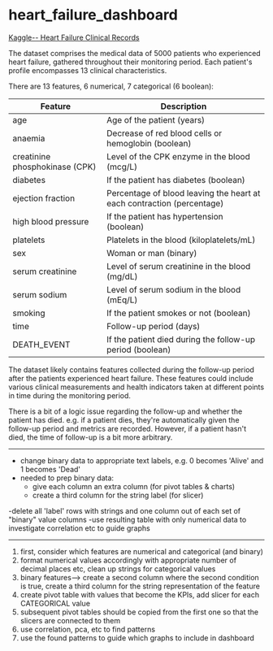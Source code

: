 # heart_failure_dashboard
 
[Kaggle-- Heart Failure Clinical Records](https://www.kaggle.com/datasets/aadarshvelu/heart-failure-prediction-clinical-records)

The dataset comprises the medical data of 5000 patients who experienced heart failure, gathered throughout their monitoring period. Each patient's profile encompasses 13 clinical characteristics.

There are 13 features, 6 numerical, 7 categorical (6 boolean):

| Feature               | Description                                                    |
|-----------------------|----------------------------------------------------------------|
| age                   | Age of the patient (years)                                     |
| anaemia               | Decrease of red blood cells or hemoglobin (boolean)            |
| creatinine phosphokinase (CPK) | Level of the CPK enzyme in the blood (mcg/L)           |
| diabetes              | If the patient has diabetes (boolean)                          |
| ejection fraction     | Percentage of blood leaving the heart at each contraction (percentage) |
| high blood pressure   | If the patient has hypertension (boolean)                     |
| platelets             | Platelets in the blood (kiloplatelets/mL)                      |
| sex                   | Woman or man (binary)                                          |
| serum creatinine      | Level of serum creatinine in the blood (mg/dL)                 |
| serum sodium          | Level of serum sodium in the blood (mEq/L)                     |
| smoking               | If the patient smokes or not (boolean)                         |
| time                  | Follow-up period (days)                                        |
| DEATH_EVENT           | If the patient died during the follow-up period (boolean)      |




The dataset likely contains features collected during the follow-up period after the patients experienced heart failure. These features could include various clinical measurements and health indicators taken at different points in time during the monitoring period.

There is a bit of a logic issue regarding the follow-up and whether the patient has died. e.g. if a patient dies, they're automatically given the follow-up period and metrics are recorded. However, if a patient hasn't died, the time of follow-up is a bit more arbitrary. 

-------------------

- change binary data to appropriate text labels, e.g. 0 becomes 'Alive' and 1 becomes 'Dead'
- needed to prep binary data:
    - give each column an extra column (for pivot tables & charts)
    - create a third column for the string label (for slicer)

-delete all 'label' rows with strings and one column out of each set of "binary" value columns 
-use resulting table with only numerical data to investigate correlation etc to guide graphs 

--------------------------
1. first, consider which features are numerical and categorical (and binary)
2. format numerical values accordingly with appropriate number of decimal places etc, clean up strings for categorical values
3. binary features--> create a second column where the second condition is true, create a third column for the string representation of the feature
4. create pivot table with values that become the KPIs, add slicer for each CATEGORICAL value
5. subsequent pivot tables should be copied from the first one so that the slicers are connected to them
6. use correlation, pca, etc to find patterns
7. use the found patterns to guide which graphs to include in dashboard 
